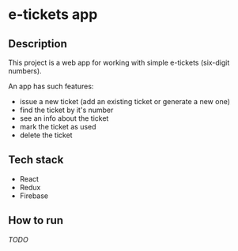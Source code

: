 # e-tickets app

## Description

This project is a web app for working with simple e-tickets (six-digit numbers).

An app has such features:
* issue a new ticket (add an existing ticket or generate a new one)
* find the ticket by it's number
* see an info about the ticket
* mark the ticket as used
* delete the ticket

## Tech stack

* React
* Redux
* Firebase

## How to run

_TODO_
